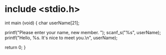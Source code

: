 # include <stdio.h>

int main (void)
{
  char userName[21];
  
  printf("Please enter your name, new member. ");
  scanf_s("%s", userName);
  printf("Hello, %s. It's nice to meet you.\n", userName);

  return 0;
}
